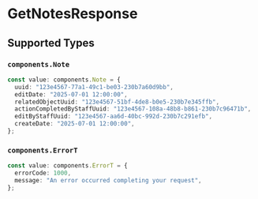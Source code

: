 # GetNotesResponse


## Supported Types

### `components.Note`

```typescript
const value: components.Note = {
  uuid: "123e4567-77a1-49c1-be03-230b7a60d9bb",
  editDate: "2025-07-01 12:00:00",
  relatedObjectUuid: "123e4567-51bf-4de8-b0e5-230b7e345ffb",
  actionCompletedByStaffUuid: "123e4567-108a-48b8-b861-230b7c96471b",
  editByStaffUuid: "123e4567-aa6d-40bc-992d-230b7c291efb",
  createDate: "2025-07-01 12:00:00",
};
```

### `components.ErrorT`

```typescript
const value: components.ErrorT = {
  errorCode: 1000,
  message: "An error occurred completing your request",
};
```


